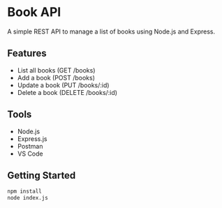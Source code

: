 #  Book API

A simple REST API to manage a list of books using Node.js and Express.

##  Features
- List all books (GET /books)
- Add a book (POST /books)
- Update a book (PUT /books/:id)
- Delete a book (DELETE /books/:id)

##  Tools
- Node.js
- Express.js
- Postman
- VS Code

##  Getting Started
```bash
npm install
node index.js

